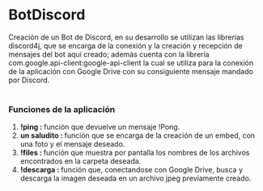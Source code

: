 # BotDiscord
Creación de un Bot de Discord, en su desarrollo se utilizan las librerías discord4j, que se encarga de la conexión y la 
creación y recepción de mensajes del bot aquí creado; además cuenta con la librería com.google.api-client:google-api-client
la cual se utiliza para la conexión de la aplicación con Google Drive con su consiguiente mensaje mandado por Discord. 
<br><br>
### Funciones de la aplicación
1. <b>!ping : </b> función que devuelve un mensaje !Pong.
2. <b>un saludito : </b>función que se encarga de la creación de un embed, con una foto y el mensaje deseado.
3. <b>!files : </b>función que muestra por pantalla los nombres de los archivos encontrados en la carpeta deseada.
4. <b>!descarga : </b>función que, conectandose con Google Drive, busca y descarga la imagen deseada en un archivo jpeg 
previamente creado.